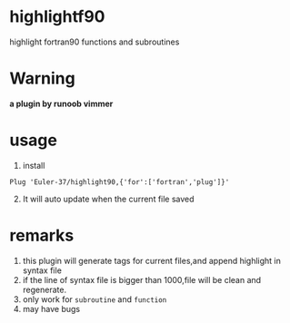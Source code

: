 # highlightf90
highlight fortran90 functions and subroutines

# Warning
**a plugin by runoob vimmer**

# usage
1. install
``` vim
Plug 'Euler-37/highlight90,{'for':['fortran','plug']}'
```
2. It will auto update when the current file saved

# remarks
1. this plugin will generate tags for current files,and append highlight in syntax file
2. if the line of syntax file is bigger than 1000,file will be clean and regenerate.
3. only work for `subroutine` and `function`
4. may have bugs
